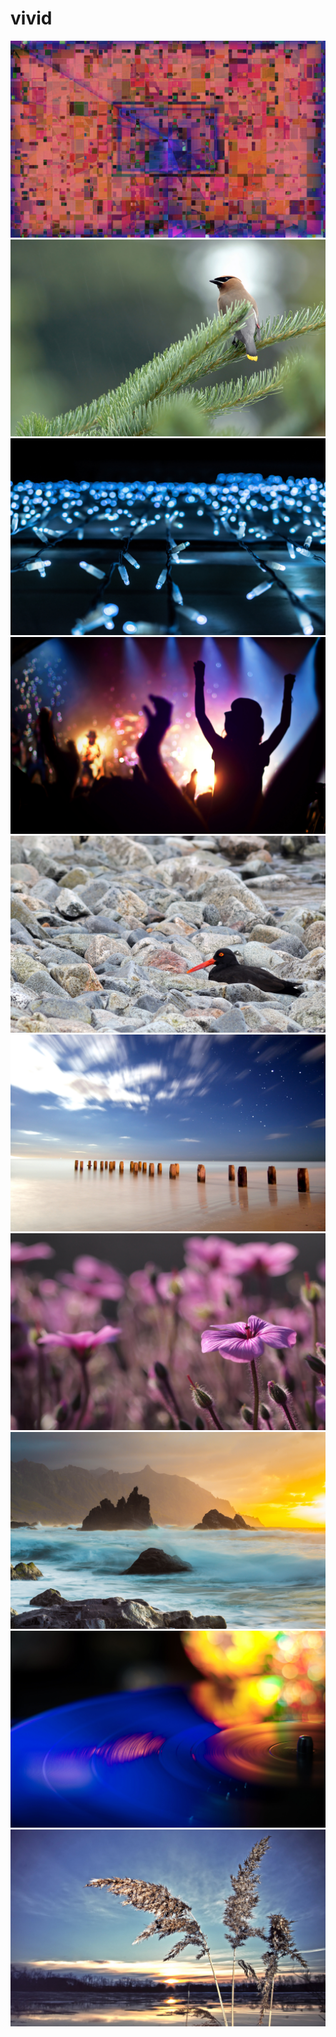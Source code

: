 # vivid

<img src="https://raw.githubusercontent.com/azzamsa/ubuntu-wallpapers/refs/heads/master/curated/vivid/150305-cinqAA_by_Pierre_Cante.jpg">

<img src="https://raw.githubusercontent.com/azzamsa/ubuntu-wallpapers/refs/heads/master/curated/vivid/Cedar_Wax_Wing_by_Raymond_Lavoie.jpg">

<img src="https://raw.githubusercontent.com/azzamsa/ubuntu-wallpapers/refs/heads/master/curated/vivid/Christmas_Lights_by_RaDu_GaLaN.jpg">

<img src="https://raw.githubusercontent.com/azzamsa/ubuntu-wallpapers/refs/heads/master/curated/vivid/Euphoria!_by_Tomasino.cz.jpg">

<img src="https://raw.githubusercontent.com/azzamsa/ubuntu-wallpapers/refs/heads/master/curated/vivid/Oyster_Catcher_in_the_Rocks_by_Raymond_Lavoie.jpg">

<img src="https://raw.githubusercontent.com/azzamsa/ubuntu-wallpapers/refs/heads/master/curated/vivid/Polka_Dots_and_Moonbeams_by_SirPecanGum.jpg">

<img src="https://raw.githubusercontent.com/azzamsa/ubuntu-wallpapers/refs/heads/master/curated/vivid/Primavera_by_Vivian_Morales.jpg">

<img src="https://raw.githubusercontent.com/azzamsa/ubuntu-wallpapers/refs/heads/master/curated/vivid/Tenerife_Roques_de_Anaga_by_Frederik_Schulz.jpg">

<img src="https://raw.githubusercontent.com/azzamsa/ubuntu-wallpapers/refs/heads/master/curated/vivid/Tesla_by_Tomasino.cz.jpg">

<img src="https://raw.githubusercontent.com/azzamsa/ubuntu-wallpapers/refs/heads/master/curated/vivid/Traviny_by_Tomasino.cz.jpg">

